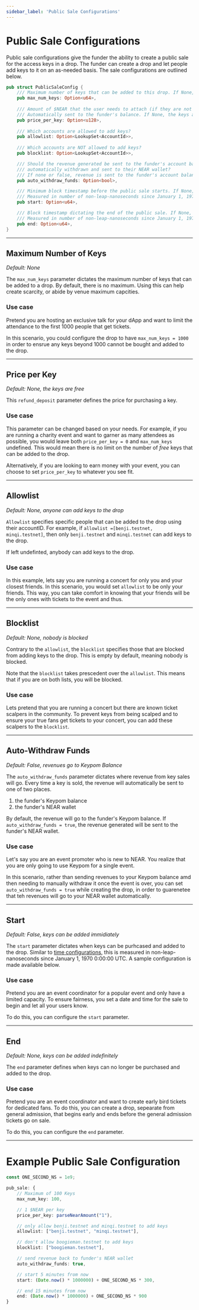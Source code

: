 ```yaml
---
sidebar_label: 'Public Sale Configurations'
---
```

# Public Sale Configurations
Public sale configurations give the funder the ability to create a public sale for the access keys in a drop.
The funder can create a drop and let people add keys to it on an as-needed basis. The sale configurations are outlined below.

```rust
pub struct PublicSaleConfig {
    /// Maximum number of keys that can be added to this drop. If None, there is no max.
    pub max_num_keys: Option<u64>,
 
    /// Amount of $NEAR that the user needs to attach (if they are not the funder) on top of costs. This amount will be
    /// Automatically sent to the funder's balance. If None, the keys are free to the public.
    pub price_per_key: Option<u128>,
 
    /// Which accounts are allowed to add keys?
    pub allowlist: Option<LookupSet<AccountId>>,
 
    /// Which accounts are NOT allowed to add keys?
    pub blocklist: Option<LookupSet<AccountId>>,

    /// Should the revenue generated be sent to the funder's account balance or
    /// automatically withdrawn and sent to their NEAR wallet?
    /// If none or false, revenue is sent to the funder's account balance
    pub auto_withdraw_funds: Option<bool>,

    /// Minimum block timestamp before the public sale starts. If None, keys can be added immediately
    /// Measured in number of non-leap-nanoseconds since January 1, 1970 0:00:00 UTC.
    pub start: Option<u64>,

    /// Block timestamp dictating the end of the public sale. If None, keys can be added indefinitely
    /// Measured in number of non-leap-nanoseconds since January 1, 1970 0:00:00 UTC.
    pub end: Option<u64>,
}
```                

---

## Maximum Number of Keys
*Default: None*  

The `max_num_keys` parameter dictates the maximum number of keys that can be added to a drop. By default, there is no maximum. Using this can help create scarcity, or abide by venue maximum capcities. 

### Use case
Pretend you are hosting an exclusive talk for your dApp and want to limit the attendance to the first 1000 people that get tickets. 

In this scenario, you could configure the drop to have `max_num_keys = 1000` in order to ensrue any keys beyond 1000 cannot be bought and added to the drop.  

---

## Price per Key
*Default: None, the keys are free*  

This `refund_deposit` parameter defines the price for purchasing a key. 

### Use case
This parameter can be changed based on your needs. For example, if you are running a charity event and want to garner as many attendees as possible, you would leave both `price_per_key = 0` and  `max_num_keys` undefined. This would mean there is no limit on the number of *free* keys that can be added to the drop. 

Alternatively, if you are looking to earn money with your event, you can choose to set `price_per_key` to whatever you see fit.  

---

## Allowlist 
*Default: None, anyone can add keys to the drop*  

`Allowlist` specifies specific people that can be added to the drop using their accountID. For example, if `allowlist =[benji.testnet, minqi.testnet]`, then only `benji.testnet` and `minqi.testnet` can add keys to the drop. 

If left undefinted, anybody can add keys to the drop.

### Use case
In this example, lets say you are running a concert for only you and your closest friends. In this scenario, you would set `allowlist` to be only your friends. This way, you can take comfort in knowing that your friends will be the only ones with tickets to the event and thus.  

---

## Blocklist
*Default: None, nobody is blocked*  

Contrary to the `allowlist`, the `blocklist` specifies those that are blocked from adding keys to the drop. This is empty by default, meaning nobody is blocked.

Note that the `blocklist` takes prescedent over the `allowlist`. This means that if you are on both lists, you will be blocked. 

### Use case
Lets pretend that you are running a concert but there are known ticket scalpers in the community. To prevent keys from being scalped and to ensure your true fans get tickets to your concert, you can add these scalpers to the `blocklist`.   

---

## Auto-Withdraw Funds  
*Default: False, revenues go to Keypom Balance*  

The `auto_withdraw_funds` parameter dictates where revenue from key sales will go. Every time a key is sold, the revenue will automatically be sent to one of two places.

1. the funder's Keypom balance  
2. the funder's NEAR wallet  

By default, the revenue will go to the funder's Keypom balance. If `auto_withdraw_funds = true`, the revenue generated will be sent to the funder's NEAR wallet. 

### Use case
Let's say you are an event promoter who is new to NEAR. You realize that you are only going to use Keypom for a single event.

In this scenario, rather than sending revenues to your Keypom balance amd then needing to manually withdraw it once the event is over, you can set `auto_withdraw_funds = true` while creating the drop, in order to guarenetee that teh revenues will go to your NEAR wallet automatically.  

---

## Start
*Default: False, keys can be added immidiately*  

The `start` parameter dictates when keys can be purhcased and added to the drop. Similar to [time configurations](time-customization.md), this is measured in non-leap-nanoseconds since January 1, 1970 0:00:00 UTC. A sample configuration is made available below. 

### Use case
Pretend you are an event coordinator for a popular event and only have a limited capacity. To ensure fairness, you set a date and time for the sale to begin and let all your users know.

To do this, you can configure the `start` parameter.  

---

## End 
*Default: None, keys can be added indefinitely*  

The `end` parameter defines when keys can no longer be purchased and added to the drop. 

### Use case
Pretend you are an event coordinator and want to create early bird tickets for dedicated fans. To do this, you can create a drop, sepearate from general admission, that begins early and ends before the general admission tickets go on sale. 

To do this, you can configure the `end` parameter.

---


# Example Public Sale Configuration

```ts
const ONE_SECOND_NS = 1e9;

pub_sale: {
    // Maximum of 100 Keys
    max_num_key: 100,

    // 1 $NEAR per key
    price_per_key: parseNearAmount("1"),

    // only allow benji.testnet and minqi.testnet to add keys
    allowlist: ["benji.testnet", "minqi.testnet"],

    // don't allow boogieman.testnet to add keys
    blocklist: ["boogieman.testnet"],

    // send revenue back to funder's NEAR wallet
    auto_withdraw_funds: true,

    // start 5 minutes from now
    start: (Date.now() * 1000000) + ONE_SECOND_NS * 300,

    // end 15 minutes from now
    end: (Date.now() * 1000000) + ONE_SECOND_NS * 900
}

```



